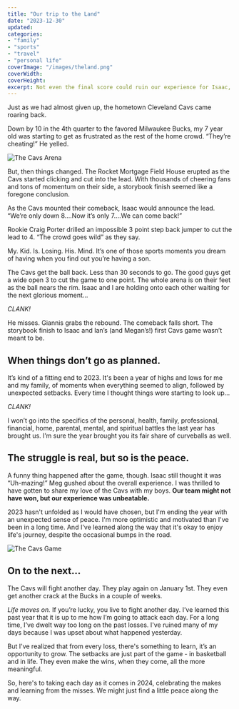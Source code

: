 ```yaml
---
title: "Our trip to the Land"
date: "2023-12-30"
updated: 
categories: 
- "family"
- "sports"
- "travel"
- "personal life"
coverImage: "/images/theland.png"
coverWidth: 
coverHeight: 
excerpt: Not even the final score could ruin our experience for Isaac, Ian, and Megan's first trip to see the Cleveland Cavaliers. 
---
```


Just as we had almost given up, the hometown Cleveland Cavs came roaring back.

Down by 10 in the 4th quarter to the favored Milwaukee Bucks, my 7 year old was starting to get as frustrated as the rest of the home crowd. “They’re cheating!” He yelled. 

![The Cavs Arena](/images/rocketmortgage.jpg)

But, then things changed. The Rocket Mortgage Field House erupted as the Cavs started clicking and cut into the lead. With thousands of cheering fans and tons of momentum on their side, a storybook finish seemed like a foregone conclusion.

As the Cavs mounted their comeback, Isaac would announce the lead. “We’re only down 8….Now it’s only 7….We can come back!”

Rookie Craig Porter drilled an impossible 3 point step back jumper to cut the lead to 4. “The crowd goes wild” as they say.

My. Kid. Is. Losing. His. Mind. It’s one of those sports moments you dream of having when you find out you’re having a son. 

The Cavs get the ball back. Less than 30 seconds to go. The good guys get a wide open 3 to cut the game to one point. The whole arena is on their feet as the ball nears the rim. Isaac and I are holding onto each other waiting for the next glorious moment…

*CLANK!*

He misses. Giannis grabs the rebound. The comeback falls short. The storybook finish to Isaac and Ian’s (and Megan’s!) first Cavs game wasn’t meant to be. 

## When things don’t go as planned.
It’s kind of a fitting end to 2023. It's been a year of highs and lows for me and my family, of moments when everything seemed to align, followed by unexpected setbacks. Every time I thought things were starting to look up…

*CLANK!* 

I won’t go into the specifics of the personal, health, family, professional, financial, home, parental, mental, and spiritual battles the last year has brought us. I’m sure the year brought you its fair share of curveballs as well.


## The struggle is real, but so is the peace.

A funny thing happened after the game, though. Isaac still thought it was “Uh-mazing!” Meg gushed about the overall experience. I was thrilled to have gotten to share my love of the Cavs with my boys. **Our team might not have won, but our experience was unbeatable.**

2023 hasn't unfolded as I would have chosen, but I'm ending the year with an unexpected sense of peace. I'm more optimistic and motivated than I've been in a long time. And I've learned along the way that it's okay to enjoy life's journey, despite the occasional bumps in the road.

![The Cavs Game](/images/cavsgame.jpg)

## On to the next…
The Cavs will fight another day. They play again on January 1st. They even get another crack at the Bucks in a couple of weeks. 

*Life moves on.* If you’re lucky, you live to fight another day. I’ve learned this past year that it is up to me how I’m going to attack each day. For a long time, I’ve dwelt way too long on the past losses. I've ruined many of my days because I was upset about what happened yesterday.

But I've realized that from every loss, there's something to learn, it’s an opportunity to grow. The setbacks are just part of the game - in basketball and in life. They even make the wins, when they come, all the more meaningful.

So, here's to taking each day as it comes in 2024, celebrating the makes and learning from the misses. We might just find a little peace along the way.